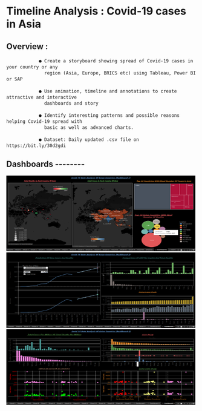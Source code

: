# Timeline Analysis : Covid-19 cases in Asia

## Overview :
                ● Create a storyboard showing spread of Covid-19 cases in your country or any
                  region (Asia, Europe, BRICS etc) using Tableau, Power BI or SAP
                  
                ● Use animation, timeline and annotations to create attractive and interactive
                  dashboards and story
                  
                ● Identify interesting patterns and possible reasons helping Covid-19 spread with
                  basic as well as advanced charts.
                  
                ● Dataset: Daily updated .csv file on https://bit.ly/30d2gdi

## Dashboards --------

<img src=https://github.com/sumony2j/Covid-19_Analysis_Asia/blob/main/Screenshots/Dashboard/Dashboard-1.png width=500 height=200>

<img src=https://github.com/sumony2j/Covid-19_Analysis_Asia/blob/main/Screenshots/Dashboard/Dashboaed-2.png width=500 height=200>

<img src=https://github.com/sumony2j/Covid-19_Analysis_Asia/blob/main/Screenshots/Dashboard/Dashboard-3.png width=500 height=200>

